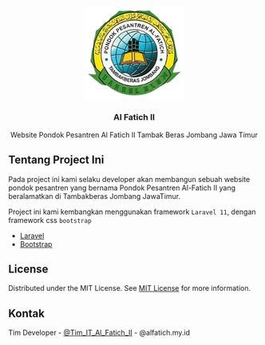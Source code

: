 <br/>
<div align="center">
<a href="#">
<img src="./public/logo/logo.png" alt="Logo" width="40%" >
</a>
<h3 align="center">Al Fatich II</h3>
<p align="center">
Website Pondok Pesantren Al Fatich II Tambak Beras Jombang Jawa Timur
<br/>
</p>
</div>

## Tentang Project Ini

Pada project ini kami selaku developer akan membangun sebuah website pondok pesantren yang bernama Pondok Pesantren Al-Fatich II yang beralamatkan di Tambakberas Jombang JawaTimur.

Project ini kami kembangkan menggunakan framework `Laravel 11`, dengan framework css `bootstrap`

-   [Laravel](https://laravel.com)
-   [Bootstrap](https://bootstrap.com)

## License

Distributed under the MIT License. See [MIT License](https://opensource.org/licenses/MIT) for more information.

## Kontak

Tim Developer - [@Tim_IT_Al_Fatich_II](https://alfatich.my.id) - @alfatich.my.id
